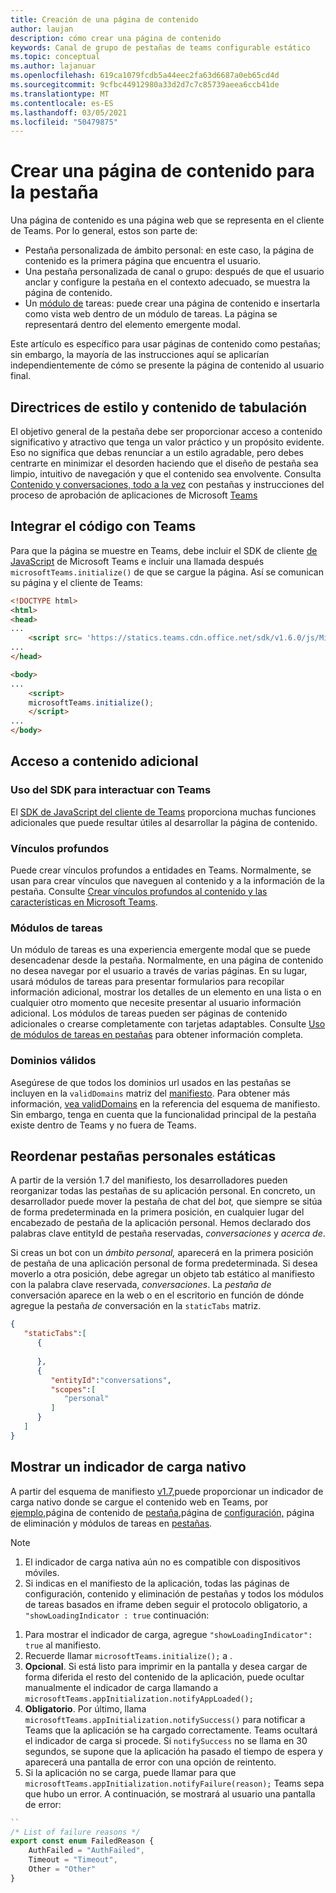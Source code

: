 ```yaml
---
title: Creación de una página de contenido
author: laujan
description: cómo crear una página de contenido
keywords: Canal de grupo de pestañas de teams configurable estático
ms.topic: conceptual
ms.author: lajanuar
ms.openlocfilehash: 619ca1079fcdb5a44eec2fa63d6687a0eb65cd4d
ms.sourcegitcommit: 9cfbc44912980a33d2d7c7c85739aeea6ccb41de
ms.translationtype: MT
ms.contentlocale: es-ES
ms.lasthandoff: 03/05/2021
ms.locfileid: "50479875"
---
```

# <a name="create-a-content-page-for-your-tab"></a>Crear una página de contenido para la pestaña

Una página de contenido es una página web que se representa en el cliente de Teams. Por lo general, estos son parte de:

* Pestaña personalizada de ámbito personal: en este caso, la página de contenido es la primera página que encuentra el usuario.
* Una pestaña personalizada de canal o grupo: después de que el usuario anclar y configure la pestaña en el contexto adecuado, se muestra la página de contenido.
* Un [módulo de](~/task-modules-and-cards/what-are-task-modules.md) tareas: puede crear una página de contenido e insertarla como vista web dentro de un módulo de tareas. La página se representará dentro del elemento emergente modal.

Este artículo es específico para usar páginas de contenido como pestañas; sin embargo, la mayoría de las instrucciones aquí se aplicarían independientemente de cómo se presente la página de contenido al usuario final.

## <a name="tab-content-and-style-guidelines"></a>Directrices de estilo y contenido de tabulación

El objetivo general de la pestaña debe ser proporcionar acceso a contenido significativo y atractivo que tenga un valor práctico y un propósito evidente. Eso no significa que debas renunciar a un estilo agradable, pero debes centrarte en minimizar el desorden haciendo que el diseño de pestaña sea limpio, intuitivo de navegación y que el contenido sea envolvente. Consulta [Contenido y conversaciones, todo a la vez](~/tabs/design/tabs.md) con pestañas y instrucciones del proceso de aprobación de aplicaciones de Microsoft [Teams](~/concepts/deploy-and-publish/appsource/prepare/frequently-failed-cases.md)

## <a name="integrate-your-code-with-teams"></a>Integrar el código con Teams

Para que la página se muestre en Teams, debe incluir el SDK de cliente [de JavaScript](/javascript/api/overview/msteams-client?view=msteams-client-js-latest) de Microsoft Teams e incluir una llamada después `microsoftTeams.initialize()` de que se cargue la página. Así se comunican su página y el cliente de Teams:

```html
<!DOCTYPE html>
<html>
<head>
...
    <script src= 'https://statics.teams.cdn.office.net/sdk/v1.6.0/js/MicrosoftTeams.min.js'></script>
...
</head>

<body>
...
    <script>
    microsoftTeams.initialize();
    </script>
...
</body>
```

## <a name="accessing-additional-content"></a>Acceso a contenido adicional

### <a name="using-the-sdk-to-interact-with-teams"></a>Uso del SDK para interactuar con Teams

El [SDK de JavaScript del cliente de Teams](~/tabs/how-to/using-teams-client-sdk.md) proporciona muchas funciones adicionales que puede resultar útiles al desarrollar la página de contenido.

### <a name="deep-links"></a>Vínculos profundos

Puede crear vínculos profundos a entidades en Teams. Normalmente, se usan para crear vínculos que naveguen al contenido y a la información de la pestaña. Consulte [Crear vínculos profundos al contenido y las características en Microsoft Teams](~/concepts/build-and-test/deep-links.md).

### <a name="task-modules"></a>Módulos de tareas

Un módulo de tareas es una experiencia emergente modal que se puede desencadenar desde la pestaña. Normalmente, en una página de contenido no desea navegar por el usuario a través de varias páginas. En su lugar, usará módulos de tareas para presentar formularios para recopilar información adicional, mostrar los detalles de un elemento en una lista o en cualquier otro momento que necesite presentar al usuario información adicional. Los módulos de tareas pueden ser páginas de contenido adicionales o crearse completamente con tarjetas adaptables. Consulte [Uso de módulos de tareas en pestañas](~/task-modules-and-cards/task-modules/task-modules-tabs.md) para obtener información completa.

### <a name="valid-domains"></a>Dominios válidos

Asegúrese de que todos los dominios url usados en las pestañas se incluyen en la `validDomains` matriz del [manifiesto](~/concepts/build-and-test/apps-package.md). Para obtener más información, [vea validDomains](~/resources/schema/manifest-schema.md#validdomains) en la referencia del esquema de manifiesto. Sin embargo, tenga en cuenta que la funcionalidad principal de la pestaña existe dentro de Teams y no fuera de Teams.

## <a name="reorder-static-personal-tabs"></a>Reordenar pestañas personales estáticas

A partir de la versión 1.7 del manifiesto, los desarrolladores pueden reorganizar todas las pestañas de su aplicación personal. En concreto, un desarrollador puede mover la pestaña de chat del *bot,* que siempre se sitúa de forma predeterminada en la primera posición, en cualquier lugar del encabezado de pestaña de la aplicación personal. Hemos declarado dos palabras clave entityId de pestaña reservadas, *conversaciones* y *acerca de*.

Si creas un bot con un *ámbito personal,* aparecerá en la primera posición de pestaña de una aplicación personal de forma predeterminada. Si desea moverlo a otra posición, debe agregar un objeto tab estático al manifiesto con la palabra clave reservada, *conversaciones*. La *pestaña de* conversación aparece en la web o en el escritorio en función de dónde agregue la pestaña *de* conversación en la `staticTabs` matriz. 

```json
{
   "staticTabs":[
      {
         
      },
      {
         "entityId":"conversations",
         "scopes":[
            "personal"
         ]
      }
   ]
}
```

## <a name="show-a-native-loading-indicator"></a>Mostrar un indicador de carga nativo

A partir del esquema de manifiesto [v1.7,](../../../resources/schema/manifest-schema.md)puede proporcionar un indicador de carga nativo donde se cargue el contenido web en Teams, por [ejemplo,](#integrate-your-code-with-teams)página de contenido de [pestaña,](configuration-page.md)página de [configuración,](removal-page.md) página de eliminación y módulos de tareas en [pestañas](../../../task-modules-and-cards/task-modules/task-modules-tabs.md). [](../../../resources/schema/manifest-schema.md#showloadingindicator)

> [!NOTE]
> 1. El indicador de carga nativa aún no es compatible con dispositivos móviles.
> 2. Si indicas en el manifiesto de la aplicación, todas las páginas de configuración, contenido y eliminación de pestañas y todos los módulos de tareas basados en iframe deben seguir el protocolo obligatorio, a  `"showLoadingIndicator : true`  continuación:


1. Para mostrar el indicador de carga, agregue `"showLoadingIndicator": true` al manifiesto. 
2. Recuerde llamar `microsoftTeams.initialize();` a .
3. **Opcional**. Si está listo para imprimir en la pantalla y desea cargar de forma diferida el resto del contenido de la aplicación, puede ocultar manualmente el indicador de carga llamando a `microsoftTeams.appInitialization.notifyAppLoaded();`
4. **Obligatorio**. Por último, llama `microsoftTeams.appInitialization.notifySuccess()` para notificar a Teams que la aplicación se ha cargado correctamente. Teams ocultará el indicador de carga si procede. Si  `notifySuccess`  no se llama en 30 segundos, se supone que la aplicación ha pasado el tiempo de espera y aparecerá una pantalla de error con una opción de reintento.
5. Si la aplicación no se carga, puede llamar para que `microsoftTeams.appInitialization.notifyFailure(reason);` Teams sepa que hubo un error. A continuación, se mostrará al usuario una pantalla de error:

```typescript
``
/* List of failure reasons */
export const enum FailedReason {
    AuthFailed = "AuthFailed",
    Timeout = "Timeout",
    Other = "Other"
}
```
>

